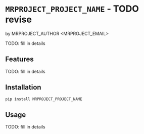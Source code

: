 # `MRPROJECT_PROJECT_NAME` - TODO revise

by MRPROJECT_AUTHOR <MRPROJECT_EMAIL>

TODO: fill in details

## Features

TODO: fill in details

## Installation

```bash
pip install MRPROJECT_PROJECT_NAME
```

## Usage

TODO: fill in details
